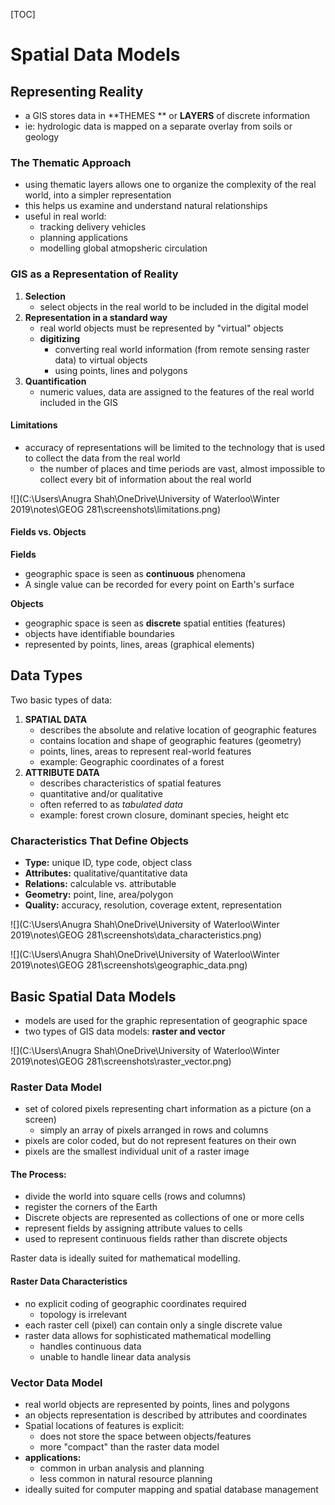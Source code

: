 [TOC]



# Spatial Data Models

## Representing Reality 

- a GIS stores data in **THEMES ** or **LAYERS** of discrete information
- ie: hydrologic data is mapped on a separate overlay from soils or geology



### The Thematic Approach

- using thematic layers allows one to organize the complexity of the real world, into a simpler representation
- this helps us examine and understand natural relationships
- useful in real world:
  - tracking delivery vehicles
  - planning applications
  - modelling global atmopsheric circulation



### GIS as a Representation of Reality

1. **Selection**
   - select objects in the real world to be included in the digital model
2. **Representation in a standard way**
   - real world objects must be represented by "virtual" objects
   - **digitizing**
     - converting real world information (from remote sensing raster data) to virtual objects
     - using points, lines and polygons
3. **Quantification**
   - numeric values, data are assigned to the features of the real world included in the GIS

#### Limitations

- accuracy of representations will be limited to the technology that is used to collect the data from the real world
  - the number of places and time periods are vast, almost impossible to collect every bit of information about the real world

![](C:\Users\Anugra Shah\OneDrive\University of Waterloo\Winter 2019\notes\GEOG 281\screenshots\limitations.png)

#### Fields vs. Objects

**Fields**

- geographic space is seen as **continuous** phenomena
- A single value can be recorded for every point on Earth's surface

**Objects**

- geographic space is seen as **discrete** spatial entities (features)
- objects have identifiable boundaries
- represented by points, lines, areas (graphical elements)



## Data Types

Two basic types of data:

1. **SPATIAL DATA**
   - describes the absolute and relative location of geographic features
   - contains location and shape of geographic features (geometry)
   - points, lines, areas to represent real-world features
   - example: Geographic coordinates of a forest
2. **ATTRIBUTE DATA**
   - describes characteristics of spatial features
   - quantitative and/or qualitative
   - often referred to as *tabulated data*
   - example: forest crown closure, dominant species, height etc



### Characteristics That Define Objects

- **Type:** unique ID, type code, object class
- **Attributes:** qualitative/quantitative data
- **Relations:** calculable vs. attributable
- **Geometry:** point, line, area/polygon
- **Quality:** accuracy, resolution, coverage extent, representation

![](C:\Users\Anugra Shah\OneDrive\University of Waterloo\Winter 2019\notes\GEOG 281\screenshots\data_characteristics.png)

![](C:\Users\Anugra Shah\OneDrive\University of Waterloo\Winter 2019\notes\GEOG 281\screenshots\geographic_data.png)



## Basic Spatial Data Models

- models are used for the graphic representation of geographic space
- two types of GIS data models: **raster and vector**

![](C:\Users\Anugra Shah\OneDrive\University of Waterloo\Winter 2019\notes\GEOG 281\screenshots\raster_vector.png)



### Raster Data Model

- set of colored pixels representing chart information as a picture (on a screen)
  - simply an array of pixels arranged in rows and columns
- pixels are color coded, but do not represent features on their own
- pixels are the smallest individual unit of a raster image



#### The Process:

- divide the world into square cells (rows and columns)
- register the corners of the Earth
- Discrete objects are represented as collections of one or more cells
- represent fields by assigning attribute values to cells
- used to represent continuous fields rather than discrete objects



Raster data is ideally suited for mathematical modelling.



#### Raster Data Characteristics

- no explicit coding of geographic coordinates required
  - topology is irrelevant
- each raster cell (pixel) can contain only a single discrete value
- raster data allows for sophisticated mathematical modelling
  - handles continuous data
  - unable to handle linear data analysis



### Vector Data Model

- real world objects are represented by points, lines and polygons
- an objects representation is described by attributes and coordinates
- Spatial locations of features is explicit:
  - does not store the space between objects/features
  - more "compact" than the raster data model
- **applications:**
  - common in urban analysis and planning
  - less common in natural resource planning
- ideally suited for computer mapping and spatial database management



